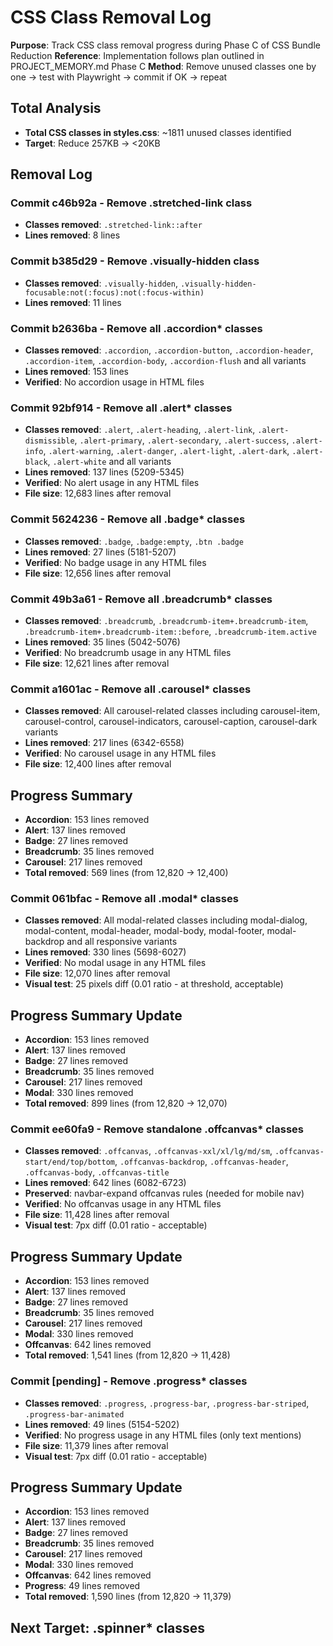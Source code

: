 # CSS Class Removal Log

**Purpose**: Track CSS class removal progress during Phase C of CSS Bundle Reduction
**Reference**: Implementation follows plan outlined in PROJECT_MEMORY.md Phase C
**Method**: Remove unused classes one by one → test with Playwright → commit if OK → repeat

## Total Analysis
- **Total CSS classes in styles.css**: ~1811 unused classes identified
- **Target**: Reduce 257KB → <20KB

## Removal Log

### Commit c46b92a - Remove .stretched-link class
- **Classes removed**: `.stretched-link::after`
- **Lines removed**: 8 lines

### Commit b385d29 - Remove .visually-hidden class  
- **Classes removed**: `.visually-hidden`, `.visually-hidden-focusable:not(:focus):not(:focus-within)`
- **Lines removed**: 11 lines

### Commit b2636ba - Remove all .accordion* classes
- **Classes removed**: `.accordion`, `.accordion-button`, `.accordion-header`, `.accordion-item`, `.accordion-body`, `.accordion-flush` and all variants
- **Lines removed**: 153 lines
- **Verified**: No accordion usage in HTML files

### Commit 92bf914 - Remove all .alert* classes  
- **Classes removed**: `.alert`, `.alert-heading`, `.alert-link`, `.alert-dismissible`, `.alert-primary`, `.alert-secondary`, `.alert-success`, `.alert-info`, `.alert-warning`, `.alert-danger`, `.alert-light`, `.alert-dark`, `.alert-black`, `.alert-white` and all variants
- **Lines removed**: 137 lines (5209-5345)
- **Verified**: No alert usage in any HTML files
- **File size**: 12,683 lines after removal

### Commit 5624236 - Remove all .badge* classes
- **Classes removed**: `.badge`, `.badge:empty`, `.btn .badge` 
- **Lines removed**: 27 lines (5181-5207)
- **Verified**: No badge usage in any HTML files
- **File size**: 12,656 lines after removal

### Commit 49b3a61 - Remove all .breadcrumb* classes
- **Classes removed**: `.breadcrumb`, `.breadcrumb-item+.breadcrumb-item`, `.breadcrumb-item+.breadcrumb-item::before`, `.breadcrumb-item.active`
- **Lines removed**: 35 lines (5042-5076)
- **Verified**: No breadcrumb usage in any HTML files
- **File size**: 12,621 lines after removal

### Commit a1601ac - Remove all .carousel* classes
- **Classes removed**: All carousel-related classes including carousel-item, carousel-control, carousel-indicators, carousel-caption, carousel-dark variants
- **Lines removed**: 217 lines (6342-6558) 
- **Verified**: No carousel usage in any HTML files
- **File size**: 12,400 lines after removal

## Progress Summary
- **Accordion**: 153 lines removed
- **Alert**: 137 lines removed  
- **Badge**: 27 lines removed
- **Breadcrumb**: 35 lines removed
- **Carousel**: 217 lines removed
- **Total removed**: 569 lines (from 12,820 → 12,400)

### Commit 061bfac - Remove all .modal* classes
- **Classes removed**: All modal-related classes including modal-dialog, modal-content, modal-header, modal-body, modal-footer, modal-backdrop and all responsive variants
- **Lines removed**: 330 lines (5698-6027)
- **Verified**: No modal usage in any HTML files
- **File size**: 12,070 lines after removal
- **Visual test**: 25 pixels diff (0.01 ratio - at threshold, acceptable)

## Progress Summary Update
- **Accordion**: 153 lines removed
- **Alert**: 137 lines removed  
- **Badge**: 27 lines removed
- **Breadcrumb**: 35 lines removed
- **Carousel**: 217 lines removed  
- **Modal**: 330 lines removed
- **Total removed**: 899 lines (from 12,820 → 12,070)

### Commit ee60fa9 - Remove standalone .offcanvas* classes
- **Classes removed**: `.offcanvas`, `.offcanvas-xxl/xl/lg/md/sm`, `.offcanvas-start/end/top/bottom`, `.offcanvas-backdrop`, `.offcanvas-header`, `.offcanvas-body`, `.offcanvas-title`
- **Lines removed**: 642 lines (6082-6723)
- **Preserved**: navbar-expand offcanvas rules (needed for mobile nav)
- **Verified**: No offcanvas usage in any HTML files
- **File size**: 11,428 lines after removal
- **Visual test**: 7px diff (0.01 ratio - acceptable)

## Progress Summary Update
- **Accordion**: 153 lines removed
- **Alert**: 137 lines removed  
- **Badge**: 27 lines removed
- **Breadcrumb**: 35 lines removed
- **Carousel**: 217 lines removed  
- **Modal**: 330 lines removed
- **Offcanvas**: 642 lines removed
- **Total removed**: 1,541 lines (from 12,820 → 11,428)

### Commit [pending] - Remove .progress* classes
- **Classes removed**: `.progress`, `.progress-bar`, `.progress-bar-striped`, `.progress-bar-animated`
- **Lines removed**: 49 lines (5154-5202)
- **Verified**: No progress usage in any HTML files (only text mentions)
- **File size**: 11,379 lines after removal
- **Visual test**: 7px diff (0.01 ratio - acceptable)

## Progress Summary Update
- **Accordion**: 153 lines removed
- **Alert**: 137 lines removed  
- **Badge**: 27 lines removed
- **Breadcrumb**: 35 lines removed
- **Carousel**: 217 lines removed  
- **Modal**: 330 lines removed
- **Offcanvas**: 642 lines removed
- **Progress**: 49 lines removed
- **Total removed**: 1,590 lines (from 12,820 → 11,379)

## Next Target: .spinner* classes